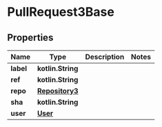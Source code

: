 
# PullRequest3Base

## Properties
Name | Type | Description | Notes
------------ | ------------- | ------------- | -------------
**label** | **kotlin.String** |  | 
**ref** | **kotlin.String** |  | 
**repo** | [**Repository3**](Repository3.md) |  | 
**sha** | **kotlin.String** |  | 
**user** | [**User**](User.md) |  | 



